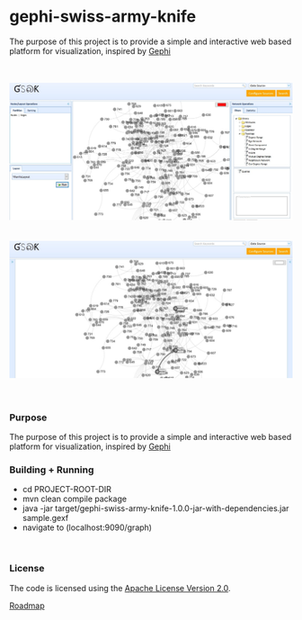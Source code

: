 # gephi-swiss-army-knife
The purpose of this project is to provide a simple and interactive web based platform for visualization, inspired by [Gephi](https://gephi.org/)<br>

<br/><br/>
![GSAK](screenshots/img2.jpg)  <br/><br/><br/>
![GSAK](screenshots/img3.jpg)  <br/><br/><br/>

### Purpose
The purpose of this project is to provide a simple and interactive web based platform for visualization, inspired by [Gephi](https://gephi.org/)<br>

### Building + Running
* cd PROJECT-ROOT-DIR
* mvn clean compile package
* java -jar target/gephi-swiss-army-knife-1.0.0-jar-with-dependencies.jar sample.gexf
* navigate to (localhost:9090/graph)


<br>

### License
The code is licensed using the [Apache License Version 2.0](http://www.apache.org/licenses/LICENSE-2.0).


[Roadmap](https://github.com/project-spinoza/gephi-swiss-army-knife/wiki/Roadmap)
